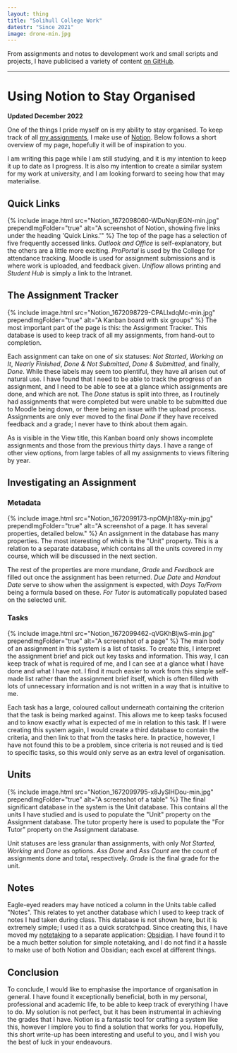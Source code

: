```yaml
---
layout: thing
title: "Solihull College Work"
datestr: "Since 2021"
image: drone-min.jpg
---
```


From assignments and notes to development work and small scripts and projects, I have publicised a variety of content [on GitHub](https://github.com/tomatsolihull).

---

<!-- 
TODO: 
	- Fix past/present tenses (is this a reflection or a description?) - do this once I've left?
	- Provide some context of course/etc
-->
# Using Notion to Stay Organised
**Updated December 2022**

One of the things I pride myself on is my ability to stay organised. To keep track of all [my assignments](https://github.com/tomatsolihull/assignments), I make use of [Notion](https://notion.so). Below follows a short overview of my page, hopefully it will be of inspiration to you.

I am writing this page while I am still studying, and it is my intention to keep it up to date as I progress. It is also my intention to create a similar system for my work at university, and I am looking forward to seeing how that may materialise.

## Quick Links
{%
include image.html 
src="Notion_1672098060-WDuNqnjEGN-min.jpg"
prependImgFolder="true"
alt="A screenshot of Notion, showing five links under the heading 'Quick Links.'"
%}
The top of the page has a selection of five frequently accessed links. _Outlook and Office_ is self-explanatory, but the others are a little more exciting. _ProPortal_ is used by the College for attendance tracking. Moodle is used for assignment submissions and is where work is uploaded, and feedback given. _Uniflow_ allows printing and _Student Hub_ is simply a link to the Intranet.

## The Assignment Tracker
{%
include image.html 
src="Notion_1672098729-CPALlxdqMc-min.jpg"
prependImgFolder="true"
alt="A Kanban board with six groups"
%}
The most important part of the page is this: the Assignment Tracker. This database is used to keep track of all my assignments, from hand-out to completion.

Each assignment can take on one of six statuses: _Not Started_, _Working on It_, _Nearly Finished_, _Done &amp; Not Submitted_, _Done &amp; Submitted_, and finally, _Done_. While these labels may seem too plentiful, they have all arisen out of natural use. I have found that I need to be able to track the progress of an assignment, and I need to be able to see at a glance which assignments are done, and which are not. The _Done_ status is split into three, as I routinely had assignments that were completed but were unable to be submitted due to Moodle being down, or there being an issue with the upload process. Assignments are only ever moved to the final _Done_ if they have received feedback and a grade; I never have to think about them again.

As is visible in the View title, this Kanban board only shows incomplete assignments and those from the previous thirty days. I have a range of other view options, from large tables of all my assignments to views filtering by year.

## Investigating an Assignment
### Metadata
{%
include image.html
src="Notion_1672099173-npOMjh18Xy-min.jpg"
prependImgFolder="true"
alt="A screenshot of a page. It has several properties, detailed below."
%}
An assignment in the database has many properties. The most interesting of which is the "Unit" property. This is a relation to a separate database, which contains all the units covered in my course, which will be discussed in the next section.

The rest of the properties are more mundane, _Grade_ and _Feedback_ are filled out once the assignment has been returned. _Due Date_ and _Handout Date_ serve to show when the assignment is expected, with _Days To/From_ being a formula based on these. _For Tutor_ is automatically populated based on the selected unit.

### Tasks
{%
include image.html
src="Notion_1672099462-qVGKhBljwS-min.jpg"
prependImgFolder="true"
alt="A screenshot of a page"
%}
The main body of an assignment in this system is a list of tasks. To create this, I interpret the assignment brief and pick out key tasks and information. This way, I can keep track of what is required of me, and I can see at a glance what I have done and what I have not. I find it much easier to work from this simple self-made list rather than the assignment brief itself, which is often filled with lots of unnecessary information and is not written in a way that is intuitive to me.

Each task has a large, coloured callout underneath containing the criterion that the task is being marked against. This allows me to keep tasks focused and to know exactly what is expected of me in relation to this task. If I were creating this system again, I would create a third database to contain the criteria, and then link to that from the tasks here. In practice, however, I have not found this to be a problem, since criteria is not reused and is tied to specific tasks, so this would only serve as an extra level of organisation.

## Units
{%
include image.html
src="Notion_1672099795-x8JySlHDou-min.jpg"
prependImgFolder="true"
alt="A screenshot of a table"
%}
The final significant database in the system is the Unit database. This contains all the units I have studied and is used to populate the "Unit" property on the Assignment database. The tutor property here is used to populate the "For Tutor" property on the Assignment database.

Unit statuses are less granular than assignments, with only _Not Started_, _Working_ and _Done_ as options. _Ass Done_ and _Ass Count_ are the count of assignments done and total, respectively. _Grade_ is the final grade for the unit.

## Notes
Eagle-eyed readers may have noticed a column in the Units table called "Notes". This relates to yet another database which I used to keep track of notes I had taken during class. This database is not shown here, but it is extremely simple; I used it as a quick scratchpad. Since creating this, I have moved my [notetaking](https://github.com/tomatsolihull/notes) to a separate application: [Obsidian](https://obsidian.md). I have found it to be a much better solution for simple notetaking, and I do not find it a hassle to make use of both Notion and Obsidian; each excel at different things.

## Conclusion
To conclude, I would like to emphasise the importance of organisation in general. I have found it exceptionally beneficial, both in my personal, professional and academic life, to be able to keep track of everything I have to do. My solution is not perfect, but it has been instrumental in achieving the grades that I have. Notion is a fantastic tool for crafting a system like this, however I implore you to find a solution that works for you. Hopefully, this short write-up has been interesting and useful to you, and I wish you the best of luck in your endeavours.
